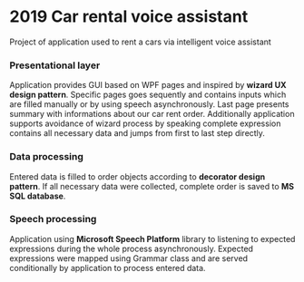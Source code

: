 # 2019 Car rental voice assistant
Project of application used to rent a cars via intelligent voice assistant

### Presentational layer
Application provides GUI based on WPF pages and inspired by **wizard UX design pattern**. Specific pages goes sequently and contains inputs which are filled manually or by using speech asynchronously. Last page presents summary with informations about our car rent order. Additionally application supports avoidance of wizard process by speaking complete expression contains all necessary data and jumps from first to last step directly.

### Data processing
Entered data is filled to order objects according to **decorator design pattern**. If all necessary data were collected, complete order is saved to **MS SQL database**.

### Speech processing
Application using **Microsoft Speech Platform** library to listening to expected expressions during the whole process asynchronously. Expected expressions were mapped using Grammar class and are served conditionally by application to process entered data.
